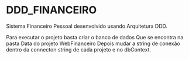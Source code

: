 # DDD_FINANCEIRO
Sistema Financeiro Pessoal desenvolvido usando Arquitetura DDD.

Para executar o projeto basta criar o banco de dados Que se encontra na pasta Data do projeto WebFinanceiro
Depois mudar a string de conexão dentro da connecton string de cada projeto e no dbContext.
